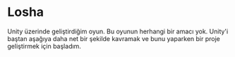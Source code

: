 # Losha
Unity üzerinde geliştirdiğim oyun. Bu oyunun herhangi bir amacı yok. Unity'i baştan aşağıya daha net bir şekilde kavramak ve bunu yaparken bir proje geliştirmek için başladım.